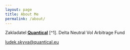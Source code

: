 ```yaml
---
layout: page
title: About Me
permalink: /about/
---
```


Zakladatel **[Quantical](https://https://quantical.eu/)** [^1]. Delta Neutral Vol Arbitrage Fund

ludek.skyva@quantical.eu

